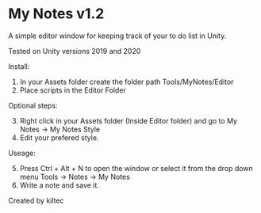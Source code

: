 # My Notes v1.2

A simple editor window for keeping track of your to do list in Unity.

Tested on Unity versions 2019 and 2020

Install:

1. In your Assets folder create the folder path Tools/MyNotes/Editor
2. Place scripts in the Editor Folder

Optional steps:

3. Right click in your Assets folder (Inside Editor folder) and go to My Notes -> My Notes Style
4. Edit your prefered style.

Useage:

5. Press Ctrl + Alt + N to open the window or select it from the drop down menu Tools -> Notes -> My Notes
6. Write a note and save it.

Created by kiltec
